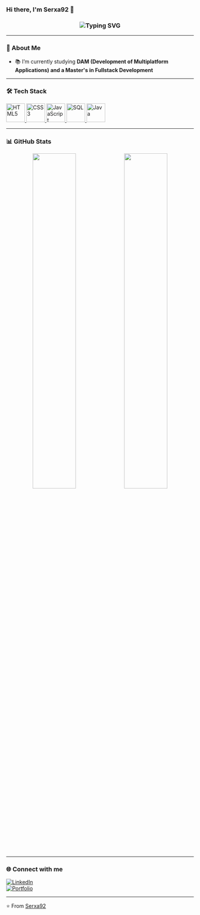 ### Hi there, I'm Serxa92 👋

<!-- Typing effect -->
<h3 align="center">
  <img src="https://readme-typing-svg.herokuapp.com?font=Fira+Code&size=22&pause=1000&color=F70000&center=true&vCenter=true&multiline=true&width=600&height=60&lines=Fullstack+Developer;Passionate+about+Tech;Always+Learning" alt="Typing SVG" />
</h3>

---

### 🚀 About Me


- 📚 I’m currently studying **DAM (Development of Multiplatform Applications) and a Master's in Fullstack Development**


---

### 🛠️ Tech Stack


<a href="https://developer.mozilla.org/en-US/docs/Web/HTML" target="_blank">
  <img src="https://img.icons8.com/color/50/000000/html-5.png" alt="HTML5" width="50" style="transition: transform 0.3s ease;" onmouseover="this.style.transform='scale(1.2)'" onmouseout="this.style.transform='scale(1)'"/>
</a>

<a href="https://developer.mozilla.org/en-US/docs/Web/CSS" target="_blank">
  <img src="https://img.icons8.com/color/50/000000/css3.png" alt="CSS3" width="50" style="transition: transform 0.3s ease;" onmouseover="this.style.transform='scale(1.2)'" onmouseout="this.style.transform='scale(1)'"/>
</a>

<a href="https://developer.mozilla.org/en-US/docs/Web/JavaScript" target="_blank">
  <img src="https://img.icons8.com/color/50/000000/javascript.png" alt="JavaScript" width="50" style="transition: transform 0.3s ease;" onmouseover="this.style.transform='scale(1.2)'" onmouseout="this.style.transform='scale(1)'"/>
</a>

<a href="https://www.postgresql.org/" target="_blank">
  <img src="https://img.icons8.com/color/50/000000/postgresql.png" alt="SQL" width="50" style="transition: transform 0.3s ease;" onmouseover="this.style.transform='scale(1.2)'" onmouseout="this.style.transform='scale(1)'"/>
</a>

<a href="https://www.java.com/" target="_blank">
  <img src="https://img.icons8.com/color/50/000000/java.png" alt="Java" width="50" style="transition: transform 0.3s ease;" onmouseover="this.style.transform='scale(1.2)'" onmouseout="this.style.transform='scale(1)'"/>
</a>



---

### 📊 GitHub Stats

<p align="center">
  <img width="48%" src="https://github-readme-stats.vercel.app/api?username=serxa92&show_icons=true&theme=radical" />
  <img width="48%" src="https://github-readme-streak-stats.herokuapp.com/?user=serxa92&theme=radical" />
</p>

---


### 🌐 Connect with me

[![LinkedIn](https://img.shields.io/badge/-LinkedIn-blue?style=flat&logo=linkedin)](https://www.linkedin.com/in/sergio-agulla/)  
[![Portfolio](https://img.shields.io/badge/-Portfolio-black?style=flat&logo=web&logoColor=white)](https://sergioagulla.vercel.app/)


---

⭐️ From [Serxa92](https://github.com/serxa92)


